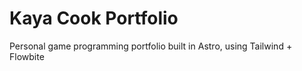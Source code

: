 # Kaya Cook Portfolio

Personal game programming portfolio built in Astro, using Tailwind + Flowbite